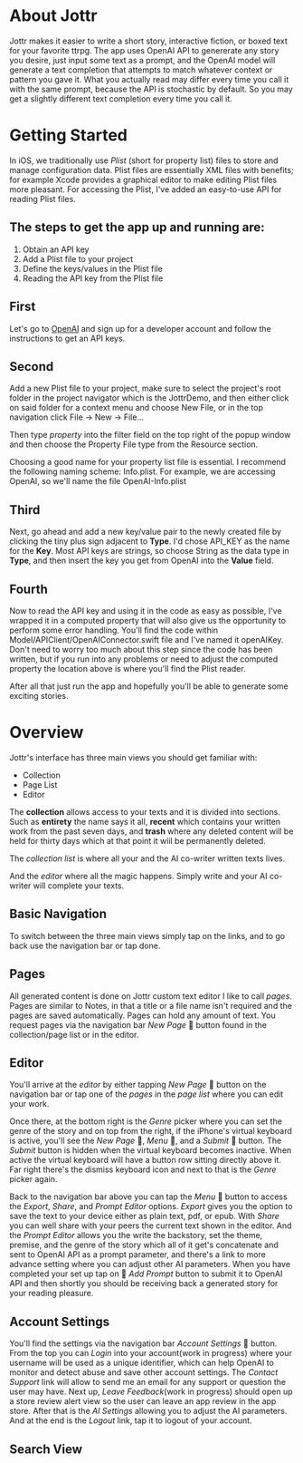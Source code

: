 # About Jottr
Jottr makes it easier to write a short story, interactive fiction, or boxed text for your favorite ttrpg. The app uses OpenAI API to genererate any story you desire, just input some text as a prompt, and the OpenAI model will generate a text completion that attempts to match whatever context or pattern you gave it. 
What you actually read may differ every time you call it with the same prompt, because the API is stochastic by default. So you may get a slightly different text completion every time you call it. 

# Getting Started
In iOS, we traditionally use *Plist* (short for property list) files to store and manage configuration data. Plist files 
are essentially XML files with benefits; for example Xcode provides a graphical editor to make editing Plist files more 
pleasant. For accessing the Plist, I've added an easy-to-use API for reading Plist files.

## The steps to get the app up and running are:
1. Obtain an API key
2. Add a Plist file to your project
3. Define the keys/values in the Plist file
4. Reading the API key from the Plist file

## First
Let's go to [OpenAI](https://www.openai.com) and sign up for a developer account and follow the instructions to get 
an API keys.

## Second
Add a new Plist file to your project, make sure to select the project's root folder in the project navigator which is 
the JottrDemo, and then either click on said folder for a context menu and choose New File, or in the top navigation click 
File -> New -> File...

Then type *property* into the filter field on the top right of the popup window and then choose the Property File type 
from the Resource section.

Choosing a good name for your property list file is essential. I recommend the following naming scheme: 
<name of the API>Info.plist. For example, we are accessing OpenAI, so we'll name the file OpenAI-Info.plist

## Third
Next, go ahead and add a new key/value pair to the newly created file by clicking the tiny plus sign adjacent to **Type**. 
I'd chose API_KEY as the name for the **Key**. Most API keys are strings, so choose String as the data type in **Type**, 
and then insert the key you get from OpenAI into the **Value** field.

## Fourth
Now to read the API key and using it in the code as easy as possible, I've wrapped it in a computed property that 
will also give us the opportunity to perform some error handling. You'll find the code within 
Model/APIClient/OpenAIConnector.swift file and I've named it openAIKey. 
Don't need to worry too much about this step since the code has been written, but if you run into any problems or need to adjust the computed property the location above is where you'll find the Plist reader.

After all that just run the app and hopefully you'll be able to generate some exciting stories.

# Overview
Jottr's interface has three main views you should get familiar with:

- Collection
- Page List
- Editor

The **collection** allows access to your texts and it is divided into sections. Such as **entirety** the name says it all, **recent** which contains your written work from the past seven days, and **trash** where any deleted content will be held for thirty days which at that point it wiil be permanently deleted.

The *collection list* is where all your and the AI co-writer written texts lives.

And the *editor* where all the magic happens. Simply write and your AI co-writer will complete your texts.

## Basic Navigation
To switch between the three main views simply tap on the links, and to go back use the navigation bar or tap done. 

## Pages
All generated content is done on Jottr custom text editor I like to call *pages*. Pages are similar to Notes, in that a title or a file name isn't required and the pages are saved automatically. Pages can hold any amount of text.
You request pages via the navigation bar *New Page* 􀈎 button found in the collection/page list or in the editor.

## Editor
You'll arrive at the *editor* by either tapping *New Page* 􀈎 button on the navigation bar or tap one of the *pages* in the *page list* where you can edit your work. 

Once there, at the bottom right is the *Genre* picker where you can set the genre of the story and on top from the right, if the iPhone's virtual keyboard is active, you'll see the *New Page* 􀈎, *Menu* 􀍡, and a *Submit* 􀄨 button. The *Submit* button is hidden when the virtual keyboard becomes inactive. When active the virtual keyboard will have a button row sitting directly above it. Far right there's the dismiss keyboard icon and next to that is the *Genre* picker again.

Back to the navigation bar above you can tap the *Menu* 􀍡 button to access the *Export*, *Share*, and *Prompt Editor* options. *Export* gives you the option to save the text to your device either as plain text, pdf, or epub. With *Share* you can well share with your peers the current text shown in the editor. And the *Prompt Editor* allows you the write the backstory, set the theme, premise, and the genre of the story which all of it get's concatenate and sent to OpenAI API as a prompt parameter, and there's a link to more advance setting where you can adjust other AI parameters. When you have completed your set up tap on 􀃜 *Add Prompt* button to submit it to OpenAI API and then shortly you should be receiving back a generated story for your reading pleasure.

## Account Settings
You'll find the settings via the navigation bar *Account Settings* 􀍟 button. From the top you can *Login* into your account(work in progress) where your username will be used as a unique identifier, which can help OpenAI to monitor and detect abuse and save other account settings. The *Contact Support* link will allow to send me an email for any support or question the user may have. Next up, *Leave Feedback*(work in progress) should open up a store review alert view so the user can leave an app review in the app store. After that is the *AI Settings* allowing you to adjust the AI parameters. And at the end is the *Logout* link, tap it to logout of your account.

## Search View
